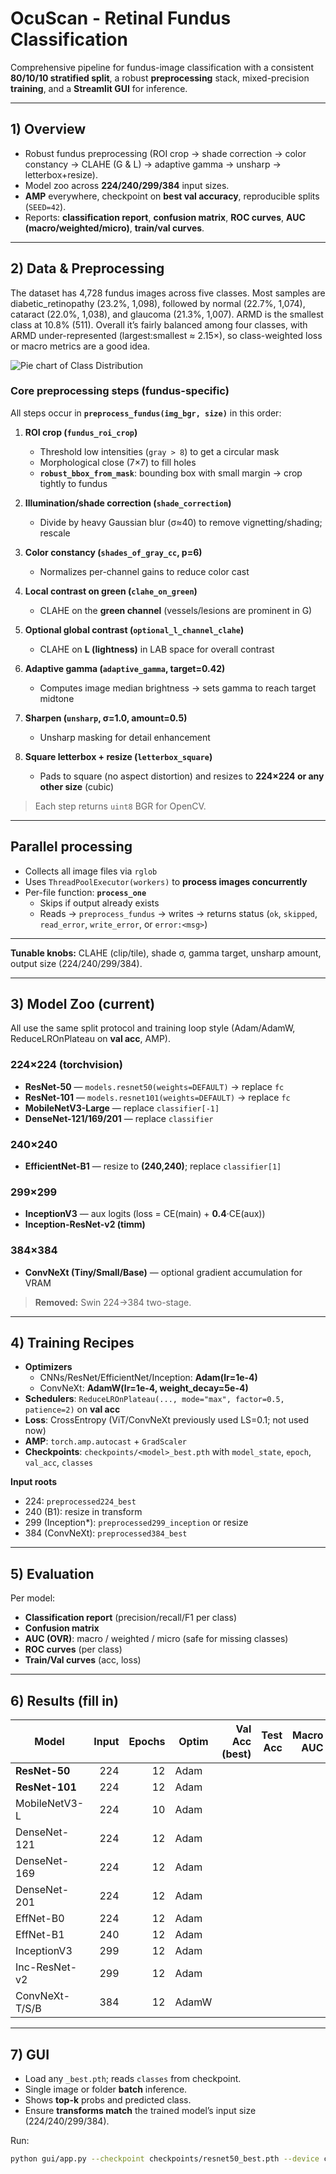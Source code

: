 # OcuScan - Retinal Fundus Classification

Comprehensive pipeline for fundus-image classification with a consistent **80/10/10 stratified split**, a robust **preprocessing** stack, mixed-precision **training**, and a **Streamlit GUI** for inference.  

---

## 1) Overview

- Robust fundus preprocessing (ROI crop → shade correction → color constancy → CLAHE (G & L) → adaptive gamma → unsharp → letterbox+resize).
- Model zoo across **224/240/299/384** input sizes.
- **AMP** everywhere, checkpoint on **best val accuracy**, reproducible splits (`SEED=42`).
- Reports: **classification report**, **confusion matrix**, **ROC curves**, **AUC (macro/weighted/micro)**, **train/val curves**.

---

## 2) Data & Preprocessing
The dataset has 4,728 fundus images across five classes. Most samples are diabetic_retinopathy (23.2%, 1,098), followed by normal (22.7%, 1,074), cataract (22.0%, 1,038), and glaucoma (21.3%, 1,007). ARMD is the smallest class at 10.8% (511). Overall it’s fairly balanced among four classes, with ARMD under-represented (largest:smallest ≈ 2.15×), so class-weighted loss or macro metrics are a good idea.

![Pie chart of Class Distribution](images/download(1).png)


### Core preprocessing steps (fundus-specific)
All steps occur in **`preprocess_fundus(img_bgr, size)`** in this order:

1. **ROI crop (`fundus_roi_crop`)**  
   - Threshold low intensities (`gray > 8`) to get a circular mask  
   - Morphological close (7×7) to fill holes  
   - **`robust_bbox_from_mask`**: bounding box with small margin → crop tightly to fundus

2. **Illumination/shade correction (`shade_correction`)**  
   - Divide by heavy Gaussian blur (σ≈40) to remove vignetting/shading; rescale

3. **Color constancy (`shades_of_gray_cc`, p=6)**  
   - Normalizes per-channel gains to reduce color cast

4. **Local contrast on green (`clahe_on_green`)**  
   - CLAHE on the **green channel** (vessels/lesions are prominent in G)

5. **Optional global contrast (`optional_l_channel_clahe`)**  
   - CLAHE on **L (lightness)** in LAB space for overall contrast

6. **Adaptive gamma (`adaptive_gamma`, target=0.42)**  
   - Computes image median brightness → sets gamma to reach target midtone

7. **Sharpen (`unsharp`, σ=1.0, amount=0.5)**  
   - Unsharp masking for detail enhancement

8. **Square letterbox + resize (`letterbox_square`)**  
   - Pads to square (no aspect distortion) and resizes to **224×224 or any other size** (cubic)

> Each step returns `uint8` BGR for OpenCV.

---

## Parallel processing
- Collects all image files via `rglob`
- Uses `ThreadPoolExecutor(workers)` to **process images concurrently**
- Per-file function: **`process_one`**
  - Skips if output already exists
  - Reads → `preprocess_fundus` → writes → returns status (`ok`, `skipped`, `read_error`, `write_error`, or `error:<msg>`)

---


**Tunable knobs:** CLAHE (clip/tile), shade σ, gamma target, unsharp amount, output size (224/240/299/384).

---

## 3) Model Zoo (current)

All use the same split protocol and training loop style (Adam/AdamW, ReduceLROnPlateau on **val acc**, AMP).

### 224×224 (torchvision)
- **ResNet-50** — `models.resnet50(weights=DEFAULT)` → replace `fc`
- **ResNet-101** — `models.resnet101(weights=DEFAULT)` → replace `fc`
- **MobileNetV3-Large** — replace `classifier[-1]`
- **DenseNet-121/169/201** — replace `classifier`

### 240×240
- **EfficientNet-B1** — resize to **(240,240)**; replace `classifier[1]`

### 299×299
- **InceptionV3** — aux logits (loss = CE(main) + **0.4**·CE(aux))
- **Inception-ResNet-v2 (timm)**

### 384×384
- **ConvNeXt (Tiny/Small/Base)** — optional gradient accumulation for VRAM

> **Removed:** Swin 224→384 two-stage.

---

## 4) Training Recipes

- **Optimizers**
  - CNNs/ResNet/EfficientNet/Inception: **Adam(lr=1e-4)**
  - ConvNeXt: **AdamW(lr=1e-4, weight_decay=5e-4)**
- **Schedulers**: `ReduceLROnPlateau(..., mode="max", factor=0.5, patience=2)` on **val acc**
- **Loss**: CrossEntropy (ViT/ConvNeXt previously used LS=0.1; not used now)
- **AMP**: `torch.amp.autocast` + `GradScaler`
- **Checkpoints**: `checkpoints/<model>_best.pth` with `model_state`, `epoch`, `val_acc`, `classes`

**Input roots**
- 224: `preprocessed224_best`
- 240 (B1): resize in transform
- 299 (Inception*): `preprocessed299_inception` or resize
- 384 (ConvNeXt): `preprocessed384_best`

---

## 5) Evaluation

Per model:
- **Classification report** (precision/recall/F1 per class)
- **Confusion matrix**
- **AUC (OVR)**: macro / weighted / micro (safe for missing classes)
- **ROC curves** (per class)
- **Train/Val curves** (acc, loss)

---

## 6) Results (fill in)

| Model | Input | Epochs | Optim | Val Acc (best) | Test Acc | Macro AUC | Weighted AUC | Micro AUC | Notes | Checkpoint |
|---|---:|---:|---|---:|---:|---:|---:|---:|---|---|
| **ResNet-50** | 224 | 12 | Adam |  |  |  |  |  |  | `checkpoints/resnet50_best.pth` |
| **ResNet-101** | 224 | 12 | Adam |  |  |  |  |  |  | `checkpoints/resnet101_best.pth` |
| MobileNetV3-L | 224 | 10 | Adam |  |  |  |  |  |  | `checkpoints/mobilenetv3_best.pth` |
| DenseNet-121 | 224 | 12 | Adam |  |  |  |  |  |  | `checkpoints/densenet121_best.pth` |
| DenseNet-169 | 224 | 12 | Adam |  |  |  |  |  |  | `checkpoints/densenet169_best.pth` |
| DenseNet-201 | 224 | 12 | Adam |  |  |  |  |  |  | `checkpoints/densenet201_best.pth` |
| EffNet-B0 | 224 | 12 | Adam |  |  |  |  |  |  | `checkpoints/efficientnet_b0_best.pth` |
| EffNet-B1 | 240 | 12 | Adam |  |  |  |  |  |  | `checkpoints/efficientnet_b1_best.pth` |
| InceptionV3 | 299 | 12 | Adam |  |  |  |  |  | aux=0.4 | `checkpoints/inceptionv3_best.pth` |
| Inc-ResNet-v2 | 299 | 12 | Adam |  |  |  |  |  | timm | `checkpoints/inception_resnet_v2_best.pth` |
| ConvNeXt-T/S/B | 384 | 12 | AdamW |  |  |  |  |  | GA? | `checkpoints/convnext_384best.pth` |


---

## 7) GUI

- Load any `_best.pth`; reads `classes` from checkpoint.
- Single image or folder **batch** inference.
- Shows **top-k** probs and predicted class.
- Ensure **transforms match** the trained model’s input size (224/240/299/384).

Run:
```bash
python gui/app.py --checkpoint checkpoints/resnet50_best.pth --device cuda
